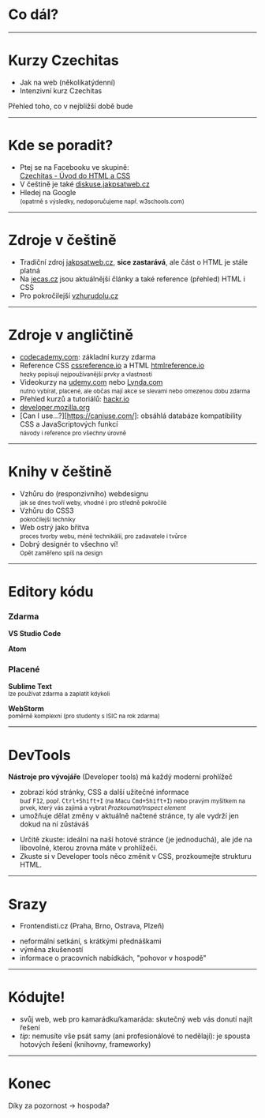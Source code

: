 <!-- .slide: data-state="c-slide-inter" -->

# Co dál?

----

# Kurzy Czechitas

* Jak na web (několikatýdenní)
* Intenzivní kurz Czechitas

>>>
Přehled toho, co v nejbližší době bude

----

# Kde se poradit?

* Ptej se na Facebooku ve skupině:<br>[Czechitas - Úvod do HTML a CSS](https://www.facebook.com/groups/700368416798259/)
* V češtině je také [diskuse.jakpsatweb.cz](https://diskuse.jakpsatweb.cz/)
* Hledej na Google
<br><small>(opatrně s výsledky, nedoporučujeme např. w3schools.com)</small>

----

# Zdroje v češtině

* Tradiční zdroj [jakpsatweb.cz](https://www.jakpsatweb.cz/), **sice&nbsp;zastarává**, ale část o HTML je stále platná
* Na [jecas.cz](http://jecas.cz/) jsou aktuálnější články a také reference (přehled) HTML i CSS
* Pro pokročilejší [vzhurudolu.cz](https://www.vzhurudolu.cz)

----

# Zdroje v angličtině
 
* [codecademy.com](https://www.codecademy.com/): základní kurzy zdarma
* Reference CSS&nbsp;[cssreference.io](http://cssreference.io/) a HTML&nbsp;[htmlreference.io](http://htmlreference.io/)
<br><small>hezky popisují nejpoužívanější prvky a vlastnosti</small>
* Videokurzy na [udemy.com](https://www.udemy.com) nebo [Lynda.com](https://www.lynda.com/)
<br><small>nutno vybírat, placené, ale občas mají akce se slevami nebo omezenou dobu zdarma</small>
* Přehled kurzů a tutoriálů: [hackr.io](https://hackr.io/)
* [developer.mozilla.org](https://developer.mozilla.org/) 
* [Can I use...?][https://caniuse.com/]: obsáhlá databáze kompatibility CSS a JavaScriptových funkcí
<br><small>návody i reference pro všechny úrovně</small>

----

# Knihy v češtině

* Vzhůru do (responzivního) webdesignu
<br><small>jak se dnes tvoří weby, vhodné i pro středně pokročilé</small>
* Vzhůru do CSS3
<br><small>pokročilejší techniky</small>
* Web ostrý jako břitva
<br><small>proces tvorby webu, méně technikálií, pro zadavatele i tvůrce</small>
* Dobrý designér to všechno ví!
<br><small>Opět zaměřeno spíš na design</small>

----

# Editory kódu

### Zdarma
**VS Studio Code**

**Atom**

### Placené
**Sublime Text**
<br><small>lze používat zdarma a zaplatit kdykoli</small>

**WebStorm**
<br><small>poměrně komplexní (pro studenty s ISIC na rok zdarma)</small>

----

# DevTools

**Nástroje pro vývojáře** (Developer tools) má každý moderní prohlížeč

* zobrazí kód stránky, CSS a další užitečné informace
<br><small>buď <kbd>F12</kbd>, popř. <kbd>Ctrl+Shift+I</kbd> (na Macu <kbd>Cmd+Shift+I</kbd>) nebo pravým myšítkem na prvek, který vás zajímá a vybrat _Prozkoumat/Inspect element_</small>
* umožňuje dělat změny v aktuálně načtené stránce, ty ale vydrží jen dokud na ní zůstáváš

>>>
* Určitě zkuste: ideální na naší hotové stránce (je jednoduchá), ale jde na libovolné, kterou zrovna máte v prohlížeči.
* Zkuste si v Developer tools něco změnit v CSS, prozkoumejte strukturu HTML.

----

# Srazy

* Frontendisti.cz (Praha, Brno, Ostrava, Plzeň)

>>>
* neformální setkání, s krátkými přednáškami
* výměna zkušeností
* informace o pracovních nabídkách, "pohovor v hospodě"

----

# Kódujte!

* svůj web, web pro kamarádku/kamaráda: skutečný web vás donutí najít řešení
* _tip_: nemusíte vše psát samy (ani profesionálové to nedělají): je spousta hotových řešení (knihovny, frameworky) 

----

<!-- .slide: data-state="c-slide-break" -->

# Konec

<!-- .element: class="c-text-xs" -->

>>>
Díky za pozornost
-> hospoda?
